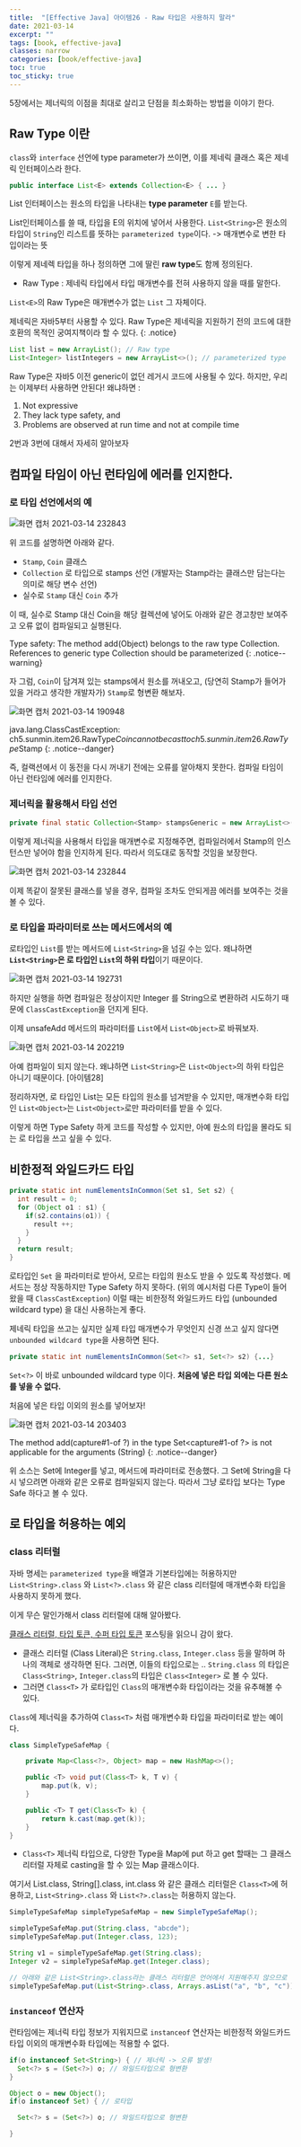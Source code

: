 ```yaml
---
title:  "[Effective Java] 아이템26 - Raw 타입은 사용하지 말라"
date: 2021-03-14
excerpt: ""
tags: [book, effective-java]
classes: narrow
categories: [book/effective-java]
toc: true
toc_sticky: true
---
```


5장에서는 제너릭의 이점을 최대로 살리고 단점을 최소화하는 방법을 이야기 한다.

## Raw Type 이란

`class`와 `interface` 선언에 type parameter가 쓰이면, 이를 제네릭 클래스 혹은 제네릭 인터페이스라 한다.

``` java
public interface List<E> extends Collection<E> { ... }
```

List 인터페이스는 원소의 타입을 나타내는 **type parameter** `E`를 받는다.

List인터페이스를 쓸 때, 타입을 E의 위치에 넣어서 사용한다.
`List<String>`은 원소의 타입이 `String`인 리스트를 뜻하는 `parameterized type`이다. -> 매개변수로 변한 타입이라는 뜻

이렇게 제네렉 타입을 하나 정의하면 그에 딸린 **raw type**도 함께 정의된다.
- Raw Type : 제네릭 타입에서 타입 매개변수를 전혀 사용하지 않을 때를 말한다.

`List<E>`의 Raw Type은 매개변수가 없는 `List` 그 자체이다.

제네릭은 자바5부터 사용할 수 있다. Raw Type은 제네릭을 지원하기 전의 코드에 대한 호환의 목적인 궁여지책이라 할 수 있다.
{: .notice}

``` java
List list = new ArrayList(); // Raw type
List<Integer> listIntegers = new ArrayList<>(); // parameterized type
```

Raw Type은 자바5 이전 generic이 없던 레거시 코드에 사용될 수 있다. 하지만, 우리는 이제부터 사용하면 안된다! 왜냐하면 :

1. Not expressive
2. They lack type safety, and
3. Problems are observed at run time and not at compile time

2번과 3번에 대해서 자세히 알아보자

## 컴파일 타임이 아닌 런타임에 에러를 인지한다.

### 로 타입 선언에서의 예

![화면 캡처 2021-03-14 232843](https://i.imgur.com/zUtQmzn.png)

위 코드를 설명하면 아래와 같다.

- `Stamp`, `Coin` 클래스
- `Collection` 로 타입으로 stamps 선언 (개발자는 Stamp라는 클래스만 담는다는 의미로 해당 변수 선언)
- 실수로 `Stamp` 대신 `Coin` 추가


이 때, 실수로 Stamp 대신 Coin을 해당 컬렉션에 넣어도 아래와 같은 경고창만 보여주고 오류 없이 컴파일되고 실행된다.

Type safety: The method add(Object) belongs to the raw type Collection. References to generic type Collection<E> should be parameterized
{: .notice--warning}


자 그럼, `Coin`이 담겨져 있는 stamps에서 원소를 꺼내오고, (당연히 Stamp가 들어가 있을 거라고 생각한 개발자가) `Stamp`로 형변환 해보자.

![화면 캡처 2021-03-14 190948](https://i.imgur.com/4USRs6w.png)

java.lang.ClassCastException: ch5.sunmin.item26.RawType$Coin cannot be cast to ch5.sunmin.item26.RawType$Stamp
{: .notice--danger}

즉, 컬랙션에서 이 동전을 다시 꺼내기 전에는 오류를 알아채지 못한다. 컴파일 타임이 아닌 런타임에 에러를 인지한다.

### 제너릭을 활용해서 타입 선언

``` java
private final static Collection<Stamp> stampsGeneric = new ArrayList<>();
```

이렇게 제너릭을 사용해서 타입을 매개변수로 지정해주면, 컴파일러에서 Stamp의 인스턴스만 넣어야 함을 인지하게 된다. 따라서 의도대로 동작할 것임을 보장한다.

![화면 캡처 2021-03-14 232844](https://i.imgur.com/sAJQYXm.png)

이제 똑같이 잘못된 클래스를 넣을 경우, 컴파일 조차도 안되게끔 에러를 보여주는 것을 볼 수 있다.


### 로 타입을 파라미터로 쓰는 메서드에서의 예

로타입인 `List`를 받는 메서드에 `List<String>`을 넘길 수는 있다. 왜냐하면 **`List<String>`은 로 타입인 `List`의 하위 타입**이기 때문이다.

![화면 캡처 2021-03-14 192731](https://i.imgur.com/YeKugpX.png)

하지만 실행을 하면 컴파일은 정상이지만  Integer 를 String으로 변환하려 시도하기 때문에 `ClassCastException`을 던지게 된다.


이제 unsafeAdd 메서드의 파라미터를 `List`에서 `List<Object>`로 바꿔보자.

![화면 캡처 2021-03-14 202219](https://i.imgur.com/87O04pb.png)

아예 컴파일이 되지 않는다. 왜냐하면 `List<String>`은 `List<Object>`의 하위 타입은 아니기 때문이다. [아이템28]

정리하자면, 로 타입인 List는 모든 타입의 원소를 넘겨받을 수 있지만, 매개변수화 타입인 `List<Object>`는 `List<Object>`로만 파라미터를 받을 수 있다.

이렇게 하면 Type Safety 하게 코드를 작성할 수 있지만, 아예 원소의 타입을 몰라도 되는 로 타입을 쓰고 싶을 수 있다.

## 비한정적 와일드카드 타입

``` java
private static int numElementsInCommon(Set s1, Set s2) {		
  int result = 0;
  for (Object o1 : s1) {
    if(s2.contains(o1)) {
      result ++;
    }
  }
  return result;		
}
```

로타입인 `Set` 을 파라미터로 받아서, 모르는 타입의 원소도 받을 수 있도록 작성했다. 메서드는 정상 작동하지만 Type Safety 하지 못하다. (위의 예시처럼 다른 Type이 들어왔을 때 `ClassCastException`) 이럴 때는 비한정적 와일드카드 타입 (unbounded wildcard type) 을 대신 사용하는게 좋다.


제네릭 타입을 쓰고는 싶지만 실제 타입 매개변수가 무엇인지 신경 쓰고 싶지 않다면 `unbounded wildcard type`을 사용하면 된다.


``` java
private static int numElementsInCommon(Set<?> s1, Set<?> s2) {...}
```

`Set<?>` 이 바로 unbounded wildcard type 이다. **처음에 넣은 타입 외에는 다른 원소를 넣을 수 없다.**

처음에 넣은 타입 이외의 원소를 넣어보자!

![화면 캡처 2021-03-14 203403](https://i.imgur.com/do3EZXW.png)

The method add(capture#1-of ?) in the type Set<capture#1-of ?> is not applicable for the arguments (String)
{: .notice--danger}

위 소스는 Set에 Integer를 넣고, 메서드에 파라미터로 전송했다. 그 Set에 String을 다시 넣으려면 아래와 같은 오류로 컴파일되지 않는다. 따라서 그냥 로타입 보다는 Type Safe 하다고 볼 수 있다.


## 로 타입을 허용하는 예외

### class 리터럴

자바 명세는 `parameterized type`을 배열과 기본타입에는 허용하지만 `List<String>.class` 와 `List<?>.class` 와 같은 class 리터럴에 매개변수화 타입을 사용하지 못하게 했다.


이게 무슨 말인가해서 class 리터럴에 대해 알아봤다.

[클래스 리터럴, 타입 토큰, 수퍼 타입 토큰](https://homoefficio.github.io/2016/11/30/%ED%81%B4%EB%9E%98%EC%8A%A4-%EB%A6%AC%ED%84%B0%EB%9F%B4-%ED%83%80%EC%9E%85-%ED%86%A0%ED%81%B0-%EC%88%98%ED%8D%BC-%ED%83%80%EC%9E%85-%ED%86%A0%ED%81%B0/) 포스팅을 읽으니 감이 왔다.

- 클래스 리터럴 (Class Literal)은 `String.class`, `Integer.class` 등을 말하며 하나의 객체로 생각하면 된다. 그러면, 이들의 타입으로는 .. `String.class` 의 타입은 `Class<String>`, `Integer.class`의 타입은 `Class<Integer>` 로 볼 수 있다.
- 그러면 `Class<T>` 가 로타입인 `Class`의 매개변수화 타입이라는 것을 유추해볼 수 있다.

`Class`에 제너릭을 추가하여 `Class<T>` 처럼 매개변수화 타입을 파라미터로 받는 예이다.

``` java
class SimpleTypeSafeMap {

    private Map<Class<?>, Object> map = new HashMap<>();

    public <T> void put(Class<T> k, T v) {
        map.put(k, v);
    }

    public <T> T get(Class<T> k) {
        return k.cast(map.get(k));
    }
}
```

- `Class<T>` 제너릭 타입으로, 다양한 Type을 Map에 put 하고 get 할때는 그 클래스 리터럴 자체로 casting을 할 수 있는 Map 클래스이다.

여기서 List.class, String[].class, int.class 와 같은 클래스 리터럴은 `Class<T>`에 허용하고, `List<String>.class` 와 `List<?>.class`는 허용하지 않는다.

``` java
SimpleTypeSafeMap simpleTypeSafeMap = new SimpleTypeSafeMap();

simpleTypeSafeMap.put(String.class, "abcde");
simpleTypeSafeMap.put(Integer.class, 123);

String v1 = simpleTypeSafeMap.get(String.class);
Integer v2 = simpleTypeSafeMap.get(Integer.class);

// 아래와 같은 List<String>.class라는 클래스 리터럴은 언어에서 지원해주지 않으므로 사용 불가!!
simpleTypeSafeMap.put(List<String>.class, Arrays.asList("a", "b", "c"));
```


### `instanceof` 연산자

런타임에는 제너릭 타입 정보가 지워지므로 `instanceof` 연산자는 비한정적 와일드카드 타입 이외의 매개변수화 타입에는 적용할 수 없다.

``` java
if(o instanceof Set<String>) { // 제너릭 -> 오류 발생!			
  Set<?> s = (Set<?>) o; // 와일드타입으로 형변환			
}
```

``` java
Object o = new Object();
if(o instanceof Set) { // 로타입

  Set<?> s = (Set<?>) o; // 와일드타입으로 형변환

}
```
